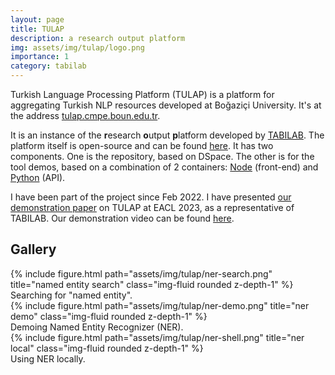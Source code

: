 ```yaml
---
layout: page
title: TULAP
description: a research output platform
img: assets/img/tulap/logo.png
importance: 1
category: tabilab
---
```


Turkish Language Processing Platform (TULAP) is a platform for aggregating Turkish NLP resources developed at Boğaziçi University. It's at the address [tulap.cmpe.boun.edu.tr](https://tulap.cmpe.boun.edu.tr).

It is an instance of the **r**esearch **o**utput **p**latform developed by [TABILAB](https://tabilab.cmpe.boun.edu.tr). The platform itself is open-source and can be found [here](https://github.com/BOUN-TABILab-TULAP/tabi-rop). It has two components. One is the repository, based on DSpace. The other is for the tool demos, based on a combination of 2 containers: [Node](https://nodejs.org) (front-end) and [Python](https://python.org) (API).

I have been part of the project since Feb 2022. I have presented [our demonstration paper](https://aclanthology.org/2023.eacl-demo.25) on TULAP at EACL 2023, as a representative of TABILAB. Our demonstration video can be found [here](https://youtu.be/iYUkV8mHeD4).

## Gallery

<div class="row">
    <div class="col-sm mt-3 mt-md-0">
        {% include figure.html path="assets/img/tulap/ner-search.png" title="named entity search" class="img-fluid rounded z-depth-1" %}
    </div>
</div>
<div class="caption">
    Searching for "named entity".
</div>

<div class="row">
    <div class="col-sm mt-3 mt-md-0">
        {% include figure.html path="assets/img/tulap/ner-demo.png" title="ner demo" class="img-fluid rounded z-depth-1" %}
    </div>
</div>
<div class="caption">
    Demoing Named Entity Recognizer (NER).
</div>

<div class="row">
    <div class="col-sm mt-3 mt-md-0">
        {% include figure.html path="assets/img/tulap/ner-shell.png" title="ner local" class="img-fluid rounded z-depth-1" %}
    </div>
</div>
<div class="caption">
    Using NER locally.
</div>
